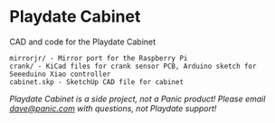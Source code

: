 # Playdate Cabinet
CAD and code for the Playdate Cabinet

	mirrorjr/ - Mirror port for the Raspberry Pi
	crank/ - KiCad files for crank sensor PCB, Arduino sketch for Seeeduino Xiao controller
	cabinet.skp - SketchUp CAD file for cabinet

_Playdate Cabinet is a side project, not a Panic product! Please email dave@panic.com with questions, not Playdate support!_
